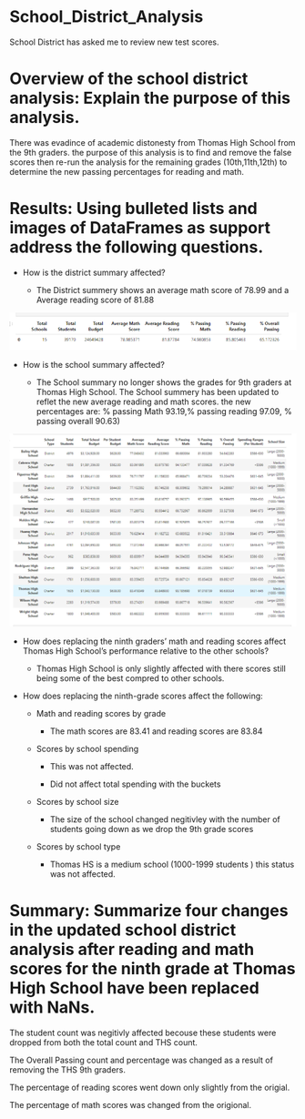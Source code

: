# School_District_Analysis
School District has asked me to review new test scores. 


# Overview of the school district analysis: Explain the purpose of this analysis.

There was evadince of academic distonesty from Thomas High School from the 9th graders. the purpose of this analysis is to find and remove the false scores then re-run the analysis for the remaining grades (10th,11th,12th) to determine the new passing percentages for reading and math. 

# Results: Using bulleted lists and images of DataFrames as support address the following questions.
- How is the district summary affected?

    - The District summery shows an average math score of 78.99 and a Average reading score of 81.88

![alt text](/Resources/district_summary_df.png)
    
- How is the school summary affected?
    
    - The School summary no longer shows the grades for 9th graders at Thomas High School. The School summery has been updated to reflet the new average reading and math scores. the new percentages are: % passing Math 93.19,% passing reading 97.09, % passing overall 90.63)

![alt text](/Resources/per_school_summary_df.png)

- How does replacing the ninth graders’ math and reading scores affect Thomas High School’s performance relative to the other schools?

    - Thomas High School is only slightly affected with there scores still being some of the best compred to other schools. 
    
- How does replacing the ninth-grade scores affect the following:
    - Math and reading scores by grade
        - The math scores are 83.41 and reading scores are 83.84
    - Scores by school spending

        - This was not affected.

        - Did not affect total spending with the buckets 
    - Scores by school size

        - The size of the school changed negitivley with the number of students going down as we drop the 9th grade scores 

    - Scores by school type

        - Thomas HS is a medium school (1000-1999 students ) this status was not affected. 

# Summary: Summarize four changes in the updated school district analysis after reading and math scores for the ninth grade at Thomas High School have been replaced with NaNs.

The student count was negitivly affected becouse these students were dropped from both the total count and THS count.

The Overall Passing count and percentage was changed as a result of removing the THS 9th graders. 

The percentage of reading scores went down only slightly from the origial. 

The percentage of math scores was changed from the origional. 







